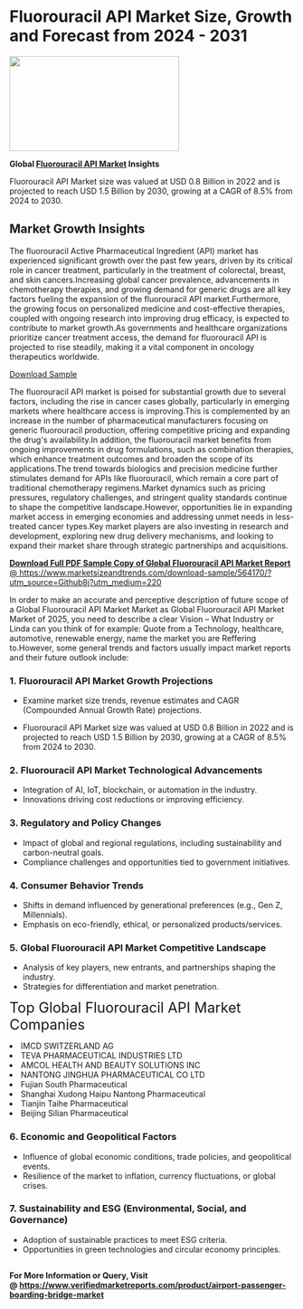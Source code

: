 <H1>Fluorouracil API Market Size, Growth and Forecast from 2024 - 2031</H1><img class="aligncenter size-medium wp-image-584254" src="https://thirdeyenews.in/wp-content/uploads/2024/09/Global-Market-Research-300x168.jpeg" alt="" width="300" height="168" /><p><strong>Global&nbsp;<a href="https://www.marketsizeandtrends.com/download-sample/564170/?utm_source=Github8j?utm_medium=220">Fluorouracil API Market</a> Insights</strong></p><p>Fluorouracil API Market size was valued at USD 0.8 Billion in 2022 and is projected to reach USD 1.5 Billion by 2030, growing at a CAGR of 8.5% from 2024 to 2030.</p><p><h2>Market Growth Insights</h2> <p>The fluorouracil Active Pharmaceutical Ingredient (API) market has experienced significant growth over the past few years, driven by its critical role in cancer treatment, particularly in the treatment of colorectal, breast, and skin cancers.Increasing global cancer prevalence, advancements in chemotherapy therapies, and growing demand for generic drugs are all key factors fueling the expansion of the fluorouracil API market.Furthermore, the growing focus on personalized medicine and cost-effective therapies, coupled with ongoing research into improving drug efficacy, is expected to contribute to market growth.As governments and healthcare organizations prioritize cancer treatment access, the demand for fluorouracil API is projected to rise steadily, making it a vital component in oncology therapeutics worldwide.</p> <p><a href="#">Download Sample</a></p> <p>The fluorouracil API market is poised for substantial growth due to several factors, including the rise in cancer cases globally, particularly in emerging markets where healthcare access is improving.This is complemented by an increase in the number of pharmaceutical manufacturers focusing on generic fluorouracil production, offering competitive pricing and expanding the drug's availability.In addition, the fluorouracil market benefits from ongoing improvements in drug formulations, such as combination therapies, which enhance treatment outcomes and broaden the scope of its applications.The trend towards biologics and precision medicine further stimulates demand for APIs like fluorouracil, which remain a core part of traditional chemotherapy regimens.Market dynamics such as pricing pressures, regulatory challenges, and stringent quality standards continue to shape the competitive landscape.However, opportunities lie in expanding market access in emerging economies and addressing unmet needs in less-treated cancer types.Key market players are also investing in research and development, exploring new drug delivery mechanisms, and looking to expand their market share through strategic partnerships and acquisitions.</p> <p><a href="#"></p><p><span class=""><strong>Download Full PDF Sample Copy of Global Fluorouracil API Market Report</strong> @ <a href="https://www.marketsizeandtrends.com/download-sample/564170/?utm_source=Github8j?utm_medium=220" target="_blank">https://www.marketsizeandtrends.com/download-sample/564170/?utm_source=Github8j?utm_medium=220</a></span></p><p>In order to make an accurate and perceptive description of future scope of a Global&nbsp;Fluorouracil API Market Market as Global&nbsp;Fluorouracil API Market Market of 2025, you need to describe a clear Vision &ndash; What Industry or Linda can you think of for example: Quote from a Technology, healthcare, automotive, renewable energy, name the market you are Reffering to.However, some general trends and factors usually impact market reports and their future outlook include:</p><h3>1.&nbsp;<strong>Fluorouracil API Market Growth Projections</strong></h3><ul><li>Examine market size trends, revenue estimates and CAGR (Compounded Annual Growth Rate) projections.</li><li><p>Fluorouracil API Market size was valued at USD 0.8 Billion in 2022 and is projected to reach USD 1.5 Billion by 2030, growing at a CAGR of 8.5% from 2024 to 2030.</p></li></ul><h3>2.&nbsp;<strong>Fluorouracil API Market Technological Advancements</strong></h3><ul><li>Integration of AI, IoT, blockchain, or automation in the industry.</li><li>Innovations driving cost reductions or improving efficiency.</li></ul><h3>3.&nbsp;<strong>Regulatory and Policy Changes</strong></h3><ul><li>Impact of global and regional regulations, including sustainability and carbon-neutral goals.</li><li>Compliance challenges and opportunities tied to government initiatives.</li></ul><h3>4.&nbsp;<strong>Consumer Behavior Trends</strong></h3><ul><li>Shifts in demand influenced by generational preferences (e.g., Gen Z, Millennials).</li><li>Emphasis on eco-friendly, ethical, or personalized products/services.</li></ul><h3>5.&nbsp;<strong>Global Fluorouracil API Market Competitive Landscape</strong></h3><ul><li>Analysis of key players, new entrants, and partnerships shaping the industry.</li><li>Strategies for differentiation and market penetration.</li></ul><p data-pm-slice="1 1 []"><span style="color: inherit; font-family: inherit; font-size: 25px;">Top Global Fluorouracil API Market Companies</span></p><div class="" data-test-id=""><p><li>IMCD SWITZERLAND AG</li><li> TEVA PHARMACEUTICAL INDUSTRIES LTD</li><li> AMCOL HEALTH AND BEAUTY SOLUTIONS INC</li><li> NANTONG JINGHUA PHARMACEUTICAL CO LTD</li><li> Fujian South Pharmaceutical</li><li> Shanghai Xudong Haipu Nantong Pharmaceutical</li><li> Tianjin Taihe Pharmaceutical</li><li> Beijing Silian Pharmaceutical</li></p></div><h3>6.&nbsp;<strong>Economic and Geopolitical Factors</strong></h3><ul><li>Influence of global economic conditions, trade policies, and geopolitical events.</li><li>Resilience of the market to inflation, currency fluctuations, or global crises.</li></ul><h3>7.&nbsp;<strong>Sustainability and ESG (Environmental, Social, and Governance)</strong></h3><ul><li>Adoption of sustainable practices to meet ESG criteria.</li><li>Opportunities in green technologies and circular economy principles.</li></ul><h2><strong style="font-size: 14px;">For More Information or Query, Visit @&nbsp;</strong><a style="background-color: #ffffff; font-size: 14px;" href="https://www.marketsizeandtrends.com/report/fluorouracil-api-market/" target="_blank">https://www.verifiedmarketreports.com/product/airport-passenger-boarding-bridge-market</a></h2>